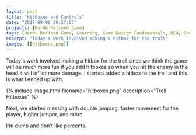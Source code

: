 ```yaml
---
layout: post
title: "Hitboxes and Controls"
date: "2017-08-06 20:57:03"
projects: [Horde Refined Game]
tags: [Horde Refined Game, Learning, Game Design Fundamentals, UE4, Gauntlet, Hyrule Warriors, Controls, Character Movement, Enemy Design, Hitboxes]
excerpt: "Today's work involved making a hitbox for the troll"
images: [[hitboxes.png]]
---
```


Today's work involved making a hitbox for the troll since we think the game will be much more fun if you add hitboxes so when you hit the enemy in the head it will inflict more damage. I started added a hitbox to the troll and this is what I ended up with.

{% include image.html filename="hitboxes.png" description="Troll Hitboxes" %}

Next, we started messing with double jumping, faster movement for the player, higher jumper, and more.

I'm dumb and don't like percents.